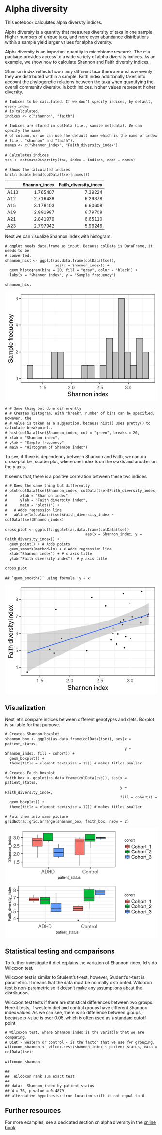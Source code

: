 # Alpha diversity

This notebook calculates alpha diversity indices.

Alpha diversity is a quantity that measures diversity of taxa in one
sample. Higher numbers of unique taxa, and more even abundance
distributions within a sample yield larger values for alpha diversity.

Alpha diversity is an important quantity in microbiome research. The mia
package provides access to a wide variety of alpha diversity indices. As
an example, we show how to calculate Shannon and Faith diversity
indices.

Shannon index reflects how many different taxa there are and how evenly
they are distributed within a sample. Faith index additionally takes
into account the phylogenetic relations between the taxa when
quantifying the overall community diversity. In both indices, higher
values represent higher diversity.

    # Indices to be calculated. If we don't specify indices, by default, every index
    # is calculated.
    indices <- c("shannon", "faith")

    # Indices are stored in colData (i.e., sample metadata). We can specify the name
    # of column, or we can use the default name which is the name of index 
    # (i.e., "shannon" and "faith"). 
    names <- c("Shannon_index", "Faith_diversity_index")

    # Calculates indices
    tse <- estimateDiversity(tse, index = indices, name = names)

    # Shows the calculated indices
    knitr::kable(head(colData(tse)[names]))

<table>
<thead>
<tr class="header">
<th style="text-align: left;"></th>
<th style="text-align: right;">Shannon_index</th>
<th style="text-align: right;">Faith_diversity_index</th>
</tr>
</thead>
<tbody>
<tr class="odd">
<td style="text-align: left;">A110</td>
<td style="text-align: right;">1.765407</td>
<td style="text-align: right;">7.39224</td>
</tr>
<tr class="even">
<td style="text-align: left;">A12</td>
<td style="text-align: right;">2.716438</td>
<td style="text-align: right;">6.29378</td>
</tr>
<tr class="odd">
<td style="text-align: left;">A15</td>
<td style="text-align: right;">3.178103</td>
<td style="text-align: right;">6.60608</td>
</tr>
<tr class="even">
<td style="text-align: left;">A19</td>
<td style="text-align: right;">2.891987</td>
<td style="text-align: right;">6.79708</td>
</tr>
<tr class="odd">
<td style="text-align: left;">A21</td>
<td style="text-align: right;">2.841979</td>
<td style="text-align: right;">6.65110</td>
</tr>
<tr class="even">
<td style="text-align: left;">A23</td>
<td style="text-align: right;">2.797942</td>
<td style="text-align: right;">5.96246</td>
</tr>
</tbody>
</table>

Next we can visualize Shannon index with histogram.

    # ggplot needs data.frame as input. Because colData is DataFrame, it needs to be 
    # converted. 
    shannon_hist <- ggplot(as.data.frame(colData(tse)), 
                           aes(x = Shannon_index)) + 
      geom_histogram(bins = 20, fill = "gray", color = "black") +
      labs(x = "Shannon index", y = "Sample frequency")

    shannon_hist

![](alpha_files/figure-markdown_strict/unnamed-chunk-2-1.png)

    # # Same thing but done differently
    # # Creates histogram. With "break", number of bins can be specified. However, the
    # # value is taken as a suggestion, because hist() uses pretty() to calculate breakpoints.
    # hist(colData(tse)$Shannon_index, col = "green", breaks = 20,
    # xlab = "Shannon index",
    # ylab = "Sample frequency",
    # main = "Histogram of Shannon index")

To see, if there is dependency between Shannon and Faith, we can do
cross-plot i.e., scatter plot, where one index is on the x-axis and
another on the y-axis.

It seems that, there is a positive correlation between these two
indices.

    # # Does the same thing but differently
    # plot(colData(tse)$Shannon_index, colData(tse)$Faith_diversity_index,
    #      xlab = "Shannon index",
    #      ylab = "Faith diversity index",
    #      main = "plot()") +
    #   # Adds regression line
    #   abline(lm(colData(tse)$Faith_diversity_index ~ colData(tse)$Shannon_index)) 

    cross_plot <- ggplot2::ggplot(as.data.frame(colData(tse)), 
                                         aes(x = Shannon_index, y = Faith_diversity_index)) + 
      geom_point() + # Adds points
      geom_smooth(method=lm) + # Adds regression line
      xlab("Shannon index") + # x axis title
      ylab("Faith diversity index")  # y axis title

    cross_plot

    ## `geom_smooth()` using formula 'y ~ x'

![](alpha_files/figure-markdown_strict/unnamed-chunk-4-1.png)

## Visualization

Next let’s compare indices between different genotypes and diets.
Boxplot is suitable for that purpose.

    # Creates Shannon boxplot 
    shannon_box <- ggplot(as.data.frame(colData(tse)), aes(x = patient_status, 
                                                           y = Shannon_index, fill = cohort)) + 
      geom_boxplot() +
      theme(title = element_text(size = 12)) # makes titles smaller

    # Creates Faith boxplot 
    faith_box <- ggplot(as.data.frame(colData(tse)), aes(x = patient_status, 
                                                         y = Faith_diversity_index, 
                                                         fill = cohort)) + 
      geom_boxplot() +
      theme(title = element_text(size = 12)) # makes titles smaller

    # Puts them into same picture
    gridExtra::grid.arrange(shannon_box, faith_box, nrow = 2)

![](alpha_files/figure-markdown_strict/unnamed-chunk-5-1.png)

## Statistical testing and comparisons

To further investigate if diet explains the variation of Shannon index,
let’s do Wilcoxon test.

Wilcoxon test is similar to Student’s t-test, however, Student’s t-test
is parametric. It means that the data must be normally distributed.
Wilcoxon test is non-parametric so it doesn’t make any assumptions about
the distribution.

Wilcoxon test tests if there are statistical differences between two
groups. Here it tests, if western diet and control groups have different
Shannon index values. As we can see, there is no difference between
groups, because p-value is over 0.05, which is often used as a standard
cutoff point.

    # Wilcoxon test, where Shannon index is the variable that we are comparing. 
    # Diet - western or control - is the factor that we use for grouping. 
    wilcoxon_shannon <- wilcox.test(Shannon_index ~ patient_status, data = colData(tse))

    wilcoxon_shannon

    ## 
    ##  Wilcoxon rank sum exact test
    ## 
    ## data:  Shannon_index by patient_status
    ## W = 76, p-value = 0.4879
    ## alternative hypothesis: true location shift is not equal to 0

## Further resources

For more examples, see a dedicated section on alpha diversity in the
[online book](https://microbiome.github.io/OMA/).
